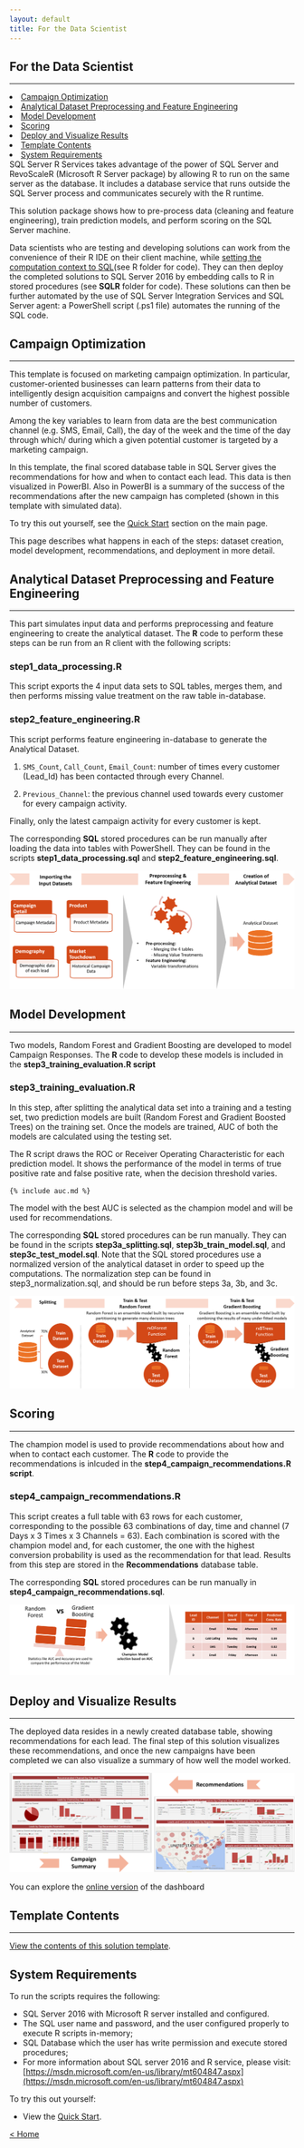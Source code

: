 ```yaml
---
layout: default
title: For the Data Scientist
---
```


## For the Data Scientist
----------------------------

<div class="row">
    <div class="col-md-6">
        <div class="toc">
            <li><a href="#campaign-optimization">Campaign Optimization</a></li>
            <li><a href="#analytical-dataset-preprocessing-and-feature-engineering">Analytical Dataset Preprocessing and Feature Engineering</a></li>
            <li><a href="#model-development">Model Development</a></li>
            <li><a href="#scoring">Scoring</a></li>
            <li><a href="#deploy-and-visualize-results">Deploy and Visualize Results</a></li>
            <li><a href="#template-contents">Template Contents</a></li>
            <li><a href="#system-requirements">System Requirements</a></li>
        </div>
    </div>
    <div class="col-md-6">
        SQL Server R Services takes advantage of the power of SQL Server and RevoScaleR (Microsoft R Server package) by allowing R to run on the same server as the database. It includes a database service that runs outside the SQL Server process and communicates securely with the R runtime. 
        <p>
        This solution package shows how to pre-process data (cleaning and feature engineering), train prediction models, and perform scoring on the SQL Server machine. </p>
    </div>
</div>

Data scientists who are testing and developing solutions can work from the convenience of their R IDE on their client machine, while <a href="https://msdn.microsoft.com/en-us/library/mt604885.aspx">setting the computation context to SQL</a>(see <bd>R</bd> folder for code).  They can then deploy the completed solutions to SQL Server 2016 by embedding calls to R in stored procedures (see **SQLR** folder for code). These solutions can then be further automated by the use of SQL Server Integration Services and SQL Server agent: a PowerShell script (.ps1 file) automates the running of the SQL code.


## Campaign Optimization
--------------------------

This template is focused on marketing campaign optimization. In particular, customer-oriented businesses can learn patterns from their data to intelligently design acquisition campaigns and convert the highest possible number of customers. 

Among the key variables to learn from data are the best communication channel (e.g. SMS, Email, Call), the day of the week and the time of the day through which/ during which a given potential customer is targeted by a marketing campaign.

In this template, the final scored database table in SQL Server gives the recommendations for how and when to contact each lead. This data is then visualized in PowerBI. Also in PowerBI is a summary of the success of the recommendations after the new campaign has completed (shown in this template with simulated data).

To try this out yourself, see the [Quick Start](START_HERE.html) section on the main page.  

This page describes what happens in each of the steps: dataset creation, model development, recommendations, and deployment in more detail.


##  Analytical Dataset Preprocessing and Feature Engineering
-----------------------------------------------------------

This part simulates input data and performs preprocessing and feature engineering to create the analytical dataset. 
The **R** code to perform these steps can be run from an R client with the following scripts:

### step1_data_processing.R

This script exports the 4 input data sets to SQL tables, merges them, and then performs missing value treatment on the raw table in-database.

### step2_feature_engineering.R

This script performs feature engineering in-database to generate the Analytical Dataset. 

1.	`SMS_Count`, `Call_Count`, `Email_Count`: number of times every customer (Lead_Id) has been contacted through every Channel.

2.	`Previous_Channel`: the previous channel used towards every customer for every campaign activity. 

Finally, only the latest campaign activity for every customer is kept.

The corresponding **SQL** stored procedures can be run manually after loading the data into tables with PowerShell. They can be found in the scripts **step1_data_processing.sql** and **step2_feature_engineering.sql**.

<img  src="images/datacreate.png">

## Model Development
--------------------

Two models, Random Forest and Gradient Boosting are developed to model Campaign Responses.  The **R** code to develop these models is included in the **step3_training_evaluation.R script**


### step3_training_evaluation.R

In this step, after splitting the analytical data set into a training and a testing set, two prediction models are built (Random Forest and Gradient Boosted Trees) on the training set. Once the models are trained, AUC of both the models are calculated using the testing set. 

The R script draws the ROC or Receiver Operating Characteristic for each prediction model. It shows the performance of the model in terms of true positive rate and false positive rate, when the decision threshold varies. 

    {% include auc.md %}

The model with the best AUC is selected as the champion model and will be used for recommendations.

The corresponding **SQL** stored procedures can be run manually. They can be found in the scripts **step3a_splitting.sql**, **step3b_train_model.sql**, and **step3c_test_model.sql**.  Note that the SQL stored procedures use a normalized version of the analytical dataset in order to speed up the computations. The normalization step can be found in step3_normalization.sql, and should be run before steps 3a, 3b, and 3c. 

<img  src="images/model.png">

##  Scoring
--------------

The champion model is used to provide recommendations about how and when to contact each customer. The **R** code to provide the recommendations is inlcuded in the **step4_campaign_recommendations.R script**.

### step4_campaign_recommendations.R

This script creates a full table with 63 rows for each customer, corresponding to the possible 63 combinations of day, time and channel (7 Days x 3 Times x 3 Channels = 63).  Each combination is scored with the champion model and, for each customer, the one with the highest conversion probability is used as the recommendation for that lead.  Results from this step are stored in the **Recommendations** database table. 

The corresponding **SQL** stored procedures can be run manually in **step4_campaign_recommendations.sql**. 

<img  src="images/model_score.png">

  
##  Deploy and Visualize Results
--------------------------------

The deployed data resides in a newly created database table, showing recommendations for each lead.  The final step of this solution visualizes these recommendations, and once the new campaigns have been completed we can also visualize a summary of how well the model worked.  

<img  src="images/visualize.png">

You can explore the  [online version](https://pcsadwebapp.azurewebsites.net/Solutions/Byod?solutionId=campaignoptimization) of the dashboard



## Template Contents 
---------------------

[View the contents of this solution template](contents.html).


## System Requirements

To run the scripts requires the following:

- SQL Server 2016 with Microsoft R server installed and configured.     
- The SQL user name and password, and the user configured properly to execute R scripts in-memory;
- SQL Database which the user has write permission and execute stored procedures;
- For more information about SQL server 2016 and R service, please visit: [https://msdn.microsoft.com/en-us/library/mt604847.aspx](https://msdn.microsoft.com/en-us/library/mt604847.aspx)


To try this out yourself: 

* View the [Quick Start](START_HERE.html).

[&lt; Home](index.html)

